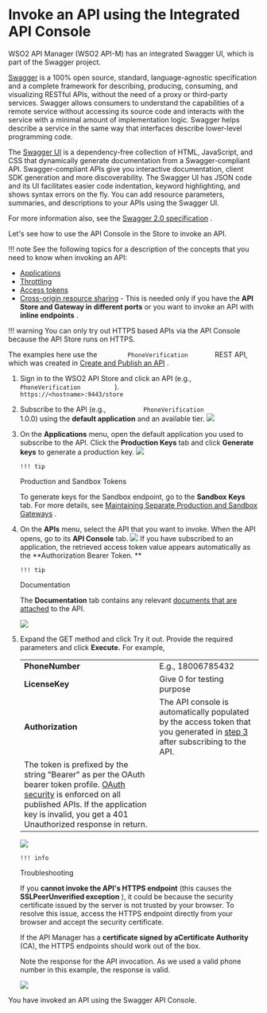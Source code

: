 # Invoke an API using the Integrated API Console

WSO2 API Manager (WSO2 API-M) has an integrated Swagger UI, which is part of the Swagger project.

[Swagger](http://swagger.io/) is a 100% open source, standard, language-agnostic specification and a complete framework for describing, producing, consuming, and visualizing RESTful APIs, without the need of a proxy or third-party services. Swagger allows consumers to understand the capabilities of a remote service without accessing its source code and interacts with the service with a minimal amount of implementation logic. Swagger helps describe a service in the same way that interfaces describe lower-level programming code.

The [Swagger UI](https://github.com/swagger-api/swagger-ui) is a dependency-free collection of HTML, JavaScript, and CSS that dynamically generate documentation from a Swagger-compliant API. Swagger-compliant APIs give you interactive documentation, client SDK generation and more discoverability. The Swagger UI has JSON code and its UI facilitates easier code indentation, keyword highlighting, and shows syntax errors on the fly. You can add resource parameters, summaries, and descriptions to your APIs using the Swagger UI.

For more information also, see the [Swagger 2.0 specification](https://github.com/swagger-api/swagger-spec/blob/master/versions/2.0.md) .

Let's see how to use the API Console in the Store to invoke an API.

!!! note
See the following topics for a description of the concepts that you need to know when invoking an API:

-   [Applications](_Key_Concepts_)
-   [Throttling](_Key_Concepts_)
-   [Access tokens](_Key_Concepts_)
-   [Cross-origin resource sharing](_Key_Concepts_) - This is needed only if you have the **API Store and Gateway in different ports** or you want to invoke an API with **inline endpoints** .

!!! warning
You can only try out HTTPS based APIs via the API Console because the API Store runs on HTTPS.


The examples here use the `         PhoneVerification        ` REST API, which was created in [Create and Publish an API](_Create_and_Publish_an_API_) .

1.  Sign in to the WSO2 API Store and click an API (e.g., `           PhoneVerification          ` ).
    `           https://<hostname>:9443/store          `

2.  Subscribe to the API (e.g., `           PhoneVerification          ` 1.0.0) using the **default application** and an available tier.
    ![](attachments/103327857/103327843.png)

3.  On the **Applications** menu, open the default application you used to subscribe to the API. Click the **Production Keys** tab and click **Generate keys** to generate a production key.
    ![](attachments/103327857/103327842.png)

        !!! tip
    Production and Sandbox Tokens

    To generate keys for the Sandbox endpoint, go to the **Sandbox Keys** tab. For more details, see [Maintaining Separate Production and Sandbox Gateways](_Maintaining_Separate_Production_and_Sandbox_Gateways_) .


4.  On the **APIs** menu, select the API that you want to invoke. When the API opens, go to its **API Console** tab.
    ![](attachments/103327857/103327841.png)
    If you have subscribed to an application, the retrieved access token value appears automatically as the **Authorization Bearer Token.
    **

        !!! tip
    Documentation

    The **Documentation** tab contains any relevant [documents that are attached](_Add_API_Documentation_) to the API.

    ![](attachments/103327857/103327844.png)


5.  Expand the GET method and click Try it out. Provide the required parameters and click **Execute.** For example,

    |                   |                                                                                                                                                                                                                                           |
    |-------------------|-------------------------------------------------------------------------------------------------------------------------------------------------------------------------------------------------------------------------------------------|
    | **PhoneNumber**   | E.g., 18006785432                                                                                                                                                                                                                         |
    | **LicenseKey**    | Give 0 for testing purpose                                                                                                                                                                                                                |
    | **Authorization** | The API console is automatically populated by the access token that you generated in [step 3](#InvokeanAPIusingtheIntegratedAPIConsole-step3) after subscribing to the API.                                                               
      The token is prefixed by the string "Bearer" as per the OAuth bearer token profile. [OAuth security](_Key_Concepts_) is enforced on all published APIs. If the application key is invalid, you get a 401 Unauthorized response in return.  |

    ![](attachments/103327857/103327840.png)

        !!! info
    Troubleshooting

    If you **cannot invoke the API's HTTPS endpoint** (this causes the **SSLPeerUnverified exception** ), it could be because the security certificate issued by the server is not trusted by your browser. To resolve this issue, access the HTTPS endpoint directly from your browser and accept the security certificate.

    If the API Manager has a **certificate signed by aCertificate Authority** (CA), the HTTPS endpoints should work out of the box.


    Note the response for the API invocation. As we used a valid phone number in this example, the response is valid.

    ![](attachments/103327857/103327839.png)

You have invoked an API using the Swagger API Console.
